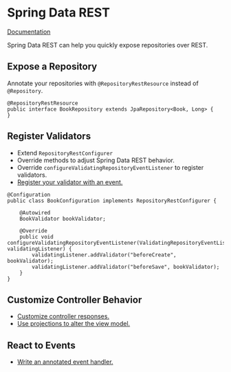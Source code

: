 # Spring Data REST

[Documentation][]

Spring Data REST can help you quickly expose repositories over REST.

## Expose a Repository

Annotate your repositories with `@RepositoryRestResource` instead of
`@Repository`.

```
@RepositoryRestResource
public interface BookRepository extends JpaRepository<Book, Long> {
}
```

## Register Validators

* Extend `RepositoryRestConfigurer`
* Override methods to adjust Spring Data REST behavior.
* Override `configureValidatingRepositoryEventListener` to register validators.
* [Register your validator with an event.][Events]

```
@Configuration
public class BookConfiguration implements RepositoryRestConfigurer {

    @Autowired
    BookValidator bookValidator;

    @Override
    public void configureValidatingRepositoryEventListener(ValidatingRepositoryEventListener validatingListener) {
        validatingListener.addValidator("beforeCreate", bookValidator);
        validatingListener.addValidator("beforeSave", bookValidator);
    }
}
```

## Customize Controller Behavior

* [Customize controller responses.][Response Handlers]
* [Use projections to alter the view model.][Projections]

## React to Events

* [Write an annotated event handler.][Annotated Event Handler]

[Documentation]: https://docs.spring.io/spring-data/rest/docs/current/reference/html/
[Registering Validators]: https://docs.spring.io/spring-data/rest/docs/current/reference/html/#_assigning_validators_manually
[Events]: https://docs.spring.io/spring-data/rest/docs/current/reference/html/#events
[Response Handlers]: https://docs.spring.io/spring-data/rest/docs/current/reference/html/#customizing-sdr.overriding-sdr-response-handlers
[Projections]: https://docs.spring.io/spring-data/rest/docs/current/reference/html/#projections-excerpts
[Annotated Event Handler]: https://docs.spring.io/spring-data/rest/docs/current/reference/html/#_writing_an_annotated_handler
